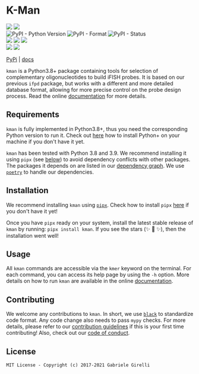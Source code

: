 # K-Man

![](https://img.shields.io/github/license/ggirelli/kman.svg?style=flat) ![](https://github.com/ggirelli/kman/workflows/Python%20package/badge.svg?branch=main&event=push)  
![PyPI - Python Version](https://img.shields.io/pypi/pyversions/kman) ![PyPI - Format](https://img.shields.io/pypi/format/kman) ![PyPI - Status](https://img.shields.io/pypi/status/kman)  
![](https://img.shields.io/github/release/ggirelli/kman.svg?style=flat) ![](https://img.shields.io/github/release-date/ggirelli/kman.svg?style=flat) ![](https://img.shields.io/github/languages/code-size/ggirelli/kman.svg?style=flat)  
![](https://img.shields.io/github/watchers/ggirelli/kman.svg?label=Watch&style=social) ![](https://img.shields.io/github/stars/ggirelli/kman.svg?style=social)

[PyPi](https://pypi.org/project/kman/) | [docs](https://ggirelli.github.io/kman/)

`kman` is a Python3.8+ package containing tools for selection of complementary oligonucleotides to build iFISH probes. It is based on our previous `ifpd` package, but works with a different and more detailed database format, allowing for more precise control on the probe design process. Read the online [documentation](https://ggirelli.github.io/kman/) for more details.

## Requirements

`kman` is fully implemented in Python3.8+, thus you need the corresponding Python version to run it. Check out [here](https://realpython.com/installing-python/) how to install Python+ on your machine if you don't have it yet.

`kman` has been tested with Python 3.8 and 3.9. We recommend installing it using `pipx` (see [below](https://github.com/ggirelli/kman#installation)) to avoid dependency conflicts with other packages. The packages it depends on are listed in our [dependency graph](https://github.com/ggirelli/kman/network/dependencies). We use [`poetry`](https://github.com/python-poetry/poetry) to handle our dependencies.

## Installation

We recommend installing `kman` using [`pipx`](https://github.com/pipxproject/pipx). Check how to install `pipx` [here](https://github.com/pipxproject/pipx#install-pipx) if you don't have it yet!

Once you have `pipx` ready on your system, install the latest stable release of `kman` by running: `pipx install kman`. If you see the stars (✨ 🌟 ✨), then the installation went well!

## Usage

All `kman` commands are accessible via the `kmer` keyword on the terminal. For each command, you can access its help page by using the `-h` option. More details on how to run `kman` are available in the online [documentation](https://ggirelli.github.io/kman).

## Contributing

We welcome any contributions to `kman`. In short, we use [`black`](https://github.com/psf/black) to standardize code format. Any code change also needs to pass `mypy` checks. For more details, please refer to our [contribution guidelines](https://github.com/ggirelli/kman/blob/main/CONTRIBUTING.md) if this is your first time contributing! Also, check out our [code of conduct](https://github.com/ggirelli/kman/blob/main/CODE_OF_CONDUCT.md).

## License

`MIT License - Copyright (c) 2017-2021 Gabriele Girelli`
